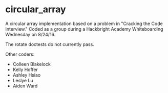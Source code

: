 # circular_array

A circular array implementation based on a problem in "Cracking the Code Interview." Coded as a group during a Hackbright Academy Whiteboarding Wednesday on 8/24/16. 

The rotate doctests do not currently pass. 

Other coders: 
* Colleen Blakelock
* Kelly Hoffer
* Ashley Hsiao
* Leslye Lu
* Aiden Ward
